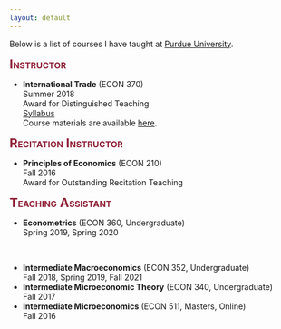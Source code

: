 ```yaml
---
layout: default
---
```



<!-- I have taught several courses, both as instructor and in my capacity as a Teaching Assistant at [Purdue University](https://www.purdue.edu/). 

<span style=" color:#8F2137; font-size:30px;">**Teaching**</span>

---
-->

Below is a list of courses I have taught at [Purdue University](https://www.purdue.edu/). <br>

<!--
<span style="color:blue">**Instructor**</span>.
  
<span style="color:ForestGreen; font-size:1em;">**Instructor**</span> 
### Instructor -->

<span style="color:#8F2137; font-size:22px; font-variant: small-caps;">**Instructor**</span>

* **International Trade** (ECON 370) <br>
Summer 2018 <br>
Award for Distinguished Teaching <br>
[Syllabus](http://debasmita-econ.github.io/resources/Syllabus_370_Summer_2018.pdf) <i class="fa fa-download"> </i> <br>
Course materials are available [here](http://debasmita-das-econ.github.io/econ-370-summer-2018).<br>
<!-- Syllabus -->


<span style="color:#8F2137; font-size:22px; font-variant: small-caps;">**Recitation Instructor**</span>
<!--  ### Recitation Instructor -->

* **Principles of Economics** (ECON 210)  <br>
Fall 2016 <br>
Award for Outstanding Recitation Teaching



<!-- ### Teaching Assistant -->
<span style="color:#8F2137; font-size:22px; font-variant: small-caps;">**Teaching Assistant**</span>

* **Econometrics** (ECON 360, Undergraduate) <br>
Spring 2019, Spring 2020  <br>
<!-- [Useful STATA Commands](http://debasmita-econ.github.io/resources/Useful_STATA_Commands.pdf) <i class="fa fa-download"> </i> --> <br>
* **Intermediate Macroeconomics** (ECON 352, Undergraduate)  <br>
Fall 2018, Spring 2019, Fall 2021  <br>
* **Intermediate Microeconomic Theory** (ECON 340, Undergraduate)  <br>
Fall 2017  <br>
* **Intermediate Microeconomics** (ECON 511, Masters, Online)  <br>
Fall 2016  <br>

<!--

### Instructor

ECON 370 International Trade - Summer 2018

*Award for Distinguished Teaching* 

### Recitation Instructor

ECON 210 Principles of Economics - Fall 2016

*Award for Outstanding Recitation Teaching*

### Teaching Assistant

* ECON 360 Economentrics  - Spring 2019, Spring 2020
* ECON 352 Intermediate Macroeconomics - Fall 2018, Spring 2019, Fall 2021
* ECON 340 Intermediate Microeconomic Theory - Fall 2017
* ECON 511 Intermediate Microeconomics - Fall 2016
-->





<br>




<br><br><br>
